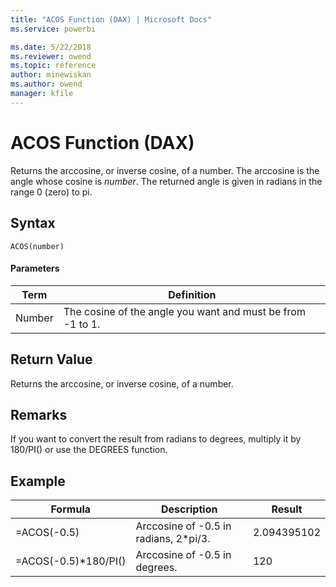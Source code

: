 ```yaml
---
title: "ACOS Function (DAX) | Microsoft Docs"
ms.service: powerbi 

ms.date: 5/22/2018
ms.reviewer: owend
ms.topic: reference
author: minewiskan
ms.author: owend
manager: kfile
---
```

# ACOS Function (DAX)
Returns the arccosine, or inverse cosine, of a number. The arccosine is the angle whose cosine is *number*. The returned angle is given in radians in the range 0 (zero) to pi.  
  
## Syntax  
  
```dax
ACOS(number)  
```
  
#### Parameters  
  
|Term|Definition|  
|--------|--------------|  
|Number|The cosine of the angle you want and must be from -1 to 1.|  
  
## Return Value  
Returns the arccosine, or inverse cosine, of a number.  
  
## Remarks  
If you want to convert the result from radians to degrees, multiply it by 180/PI() or use the DEGREES function.  
  
## Example  
  
|Formula|Description|Result|  
|-----------|---------------|----------|  
|=ACOS(-0.5)|Arccosine of -0.5 in radians, 2*pi/3.|2.094395102|  
|=ACOS(-0.5)*180/PI()|Arccosine of -0.5 in degrees.|120|  
  
